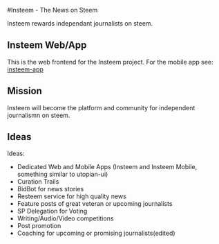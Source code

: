 #Insteem - The News on Steem

Insteem rewards independant journalists on steem.

## Insteem Web/App
This is the web frontend for the Insteem project. 
For the mobile app see: [insteem-app](https://github.com/Insteem/insteem-app) 

## Mission

Insteem will become the platform and community for independent journalismn on steem.

## Ideas

Ideas:
* Dedicated Web and Mobile Apps (Insteem and Insteem Mobile, something similar to utopian-ui)
* Curation Trails
* BidBot for news stories
* Resteem service for high quality news
* Feature posts of great veteran or upcoming journalists
* SP Delegation for Voting
* Writing/Audio/Video competitions
* Post promotion
* Coaching for upcoming or promising journalists(edited)
